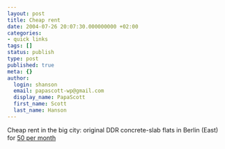 ```yaml
---
layout: post
title: Cheap rent
date: 2004-07-26 20:07:30.000000000 +02:00
categories:
- quick links
tags: []
status: publish
type: post
published: true
meta: {}
author:
  login: shanson
  email: papascott-wp@gmail.com
  display_name: PapaScott
  first_name: Scott
  last_name: Hanson
---
```

<p>Cheap rent in the big city: original DDR concrete-slab flats in Berlin (East) for <a href="http://www.spiegel.de/politik/deutschland/0,1518,309916,00.html" title="Wohnungspolitik in Berlin: Platte de luxe sucht neue Mieter - Politik - SPIEGEL ONLINE">50 per month</a></p>
